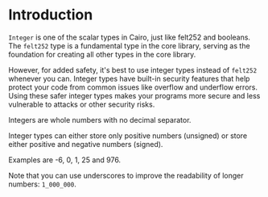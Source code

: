 # Introduction

`Integer` is one of the scalar types in Cairo, just like felt252 and booleans. The `felt252` type is a fundamental type in the core library, serving as the foundation for creating all other types in the core library.

However, for added safety, it's best to use integer types instead of `felt252` whenever you can. Integer types have built-in security features that help protect your code from common issues like overflow and underflow errors. Using these safer integer types makes your programs more secure and less vulnerable to attacks or other security risks.

Integers are whole numbers with no decimal separator.

Integer types can either store only positive numbers (unsigned) or store either positive and negative numbers (signed).

Examples are -6, 0, 1, 25 and 976.

Note that you can use underscores to improve the readability of longer numbers: `1_000_000`.
